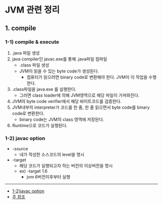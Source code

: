 # JVM 관련 정리

## 1. compile

### 1-1) compile & execute

1. .java 파일 생성
2. java compiler인 javac.exe를 통해 .java파일 컴파일
   * .class 파일 생성
   * JVM이 읽을 수 있는 byte code가 생성된다.
     * 컴퓨터가 읽으려면 binary code로 변환해야 한다. JVM이 이 작업을 수행한다.
3. .class파일을 java.exe 를 실행한다.
   * 그러면 class loader에 의해 JVM영역으로 해당 파일이 가져와진다.
4. JVM의 byte code verifier에서 해당 바이트코드를 검증한다.
5. JVM내부의 interpreter가 코드를 한 줄, 한 줄 읽으면서 byte code를 binary code로 변환한다.
   * binary code는 JVM의 class 영역에 저장된다.
6. Runtime으로 코드가 실행된다.

### 1-2) javac option

* -source
  * 내가 작성한 소스코드의 level을 명시
* -target
  * 해당 코드가 실행되고자 하는 버전의 이상버전을 명시
  * ex) -target 1.6
    * jvm 6버전이후부터 실행

<hr/>

* [1-2)javac option](https://stackoverflow.com/questions/10663450/whats-the-difference-between-source-and-target-compatibility)
* [주 참조](https://five-cosmos-fb9.notion.site/java-JVM-1238f12eccff4b67be263cd4a5b7dbbe)